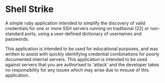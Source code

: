 Shell Strike
===========

A simple ruby application intended to simplify the discovery of valid credentials for one or more SSH servers running on traditional (22) or non-standard ports, using a user-defined dictionary of usernames and passwords.

This application is intended to be used for educational purposes, and was written to assist with quickly identifying credential combinations for poorly documented internal servers. This application is intended to be used against servers that you are authorised to 'attack' and the developer takes no responsibility for any issues which may arise due to misuse of this application.
